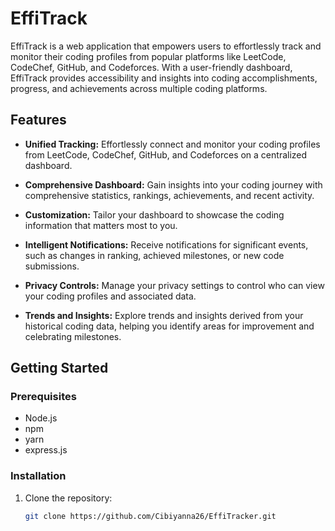 # EffiTrack

EffiTrack is a web application that empowers users to effortlessly track and monitor their coding profiles from popular platforms like LeetCode, CodeChef, GitHub, and Codeforces. With a user-friendly dashboard, EffiTrack provides accessibility and insights into coding accomplishments, progress, and achievements across multiple coding platforms.

## Features

- **Unified Tracking:** Effortlessly connect and monitor your coding profiles from LeetCode, CodeChef, GitHub, and Codeforces on a centralized dashboard.

- **Comprehensive Dashboard:** Gain insights into your coding journey with comprehensive statistics, rankings, achievements, and recent activity.

- **Customization:** Tailor your dashboard to showcase the coding information that matters most to you.

- **Intelligent Notifications:** Receive notifications for significant events, such as changes in ranking, achieved milestones, or new code submissions.

- **Privacy Controls:** Manage your privacy settings to control who can view your coding profiles and associated data.

- **Trends and Insights:** Explore trends and insights derived from your historical coding data, helping you identify areas for improvement and celebrating milestones.

## Getting Started

### Prerequisites
- Node.js
- npm
- yarn
- express.js

### Installation

1. Clone the repository:
   ```bash
   git clone https://github.com/Cibiyanna26/EffiTracker.git
